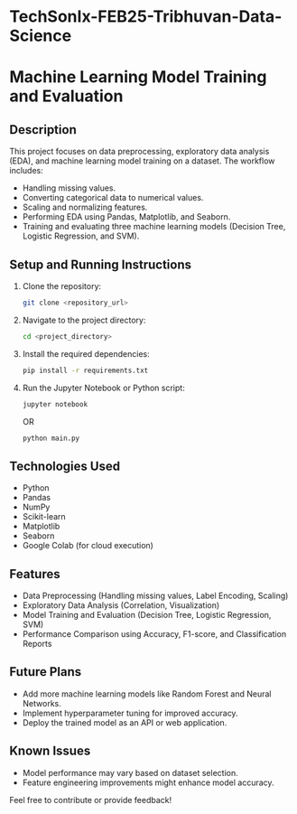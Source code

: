 # TechSonIx-FEB25-Tribhuvan-Data-Science

# Machine Learning Model Training and Evaluation

## Description
This project focuses on data preprocessing, exploratory data analysis (EDA), and machine learning model training on a dataset. The workflow includes:
- Handling missing values.
- Converting categorical data to numerical values.
- Scaling and normalizing features.
- Performing EDA using Pandas, Matplotlib, and Seaborn.
- Training and evaluating three machine learning models (Decision Tree, Logistic Regression, and SVM).

## Setup and Running Instructions
1. Clone the repository:
   ```sh
   git clone <repository_url>
   ```
2. Navigate to the project directory:
   ```sh
   cd <project_directory>
   ```
3. Install the required dependencies:
   ```sh
   pip install -r requirements.txt
   ```
4. Run the Jupyter Notebook or Python script:
   ```sh
   jupyter notebook
   ```
   OR
   ```sh
   python main.py
   ```

## Technologies Used
- Python
- Pandas
- NumPy
- Scikit-learn
- Matplotlib
- Seaborn
- Google Colab (for cloud execution)

## Features
- Data Preprocessing (Handling missing values, Label Encoding, Scaling)
- Exploratory Data Analysis (Correlation, Visualization)
- Model Training and Evaluation (Decision Tree, Logistic Regression, SVM)
- Performance Comparison using Accuracy, F1-score, and Classification Reports

## Future Plans
- Add more machine learning models like Random Forest and Neural Networks.
- Implement hyperparameter tuning for improved accuracy.
- Deploy the trained model as an API or web application.

## Known Issues
- Model performance may vary based on dataset selection.
- Feature engineering improvements might enhance model accuracy.

Feel free to contribute or provide feedback!
